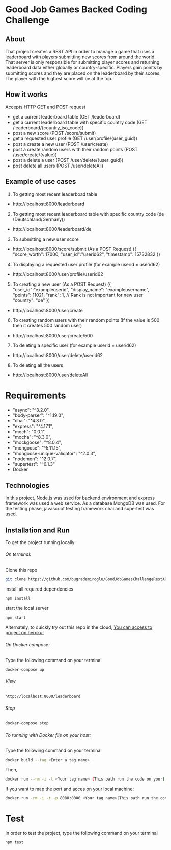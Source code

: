 # Good Job Games Backed Coding Challenge
## About
That project creates a REST API in order to manage a game that uses a leaderboard with players submitting new scores from around the world.
That server is only responsible for submitting player scores and returning leaderboard data either globally or country-specific.
Players gain points by submitting scores and they are placed on the leaderboard by their scores. The player with the highest score will be at the top.

## How it works
Accepts HTTP GET and POST request
* get a current leaderboard table (GET /leaderboard)
* get a current leaderboard table with specific country code (GET /leaderboard/{country_iso_code})
* post a new score (POST /​score/submit​)
* get a requested user profile (GET /user/profile/{user_guid})
* post a create a new user (POST /user/create)
* post a create random users with their random points (POST /user/create/{value})
* post a delete a user (POST /user/delete/{user_guid})
* post delete all users (POST /user/deleteAll)

## Example of use cases
1. To getting most recent leaderboad table
* http://localhost:8000/leaderboard
2. To getting most recent leaderboard table with specific country code (de (Deutschland/Germany))
* http://localhost:8000/leaderboard/de
3. To submitting a new user score
* http://localhost:8000/score/submit (As a POST Request) ({
    "score_worth": 17000,
    "user_id":"userid62",
    "timestamp": 15732832
})
4. To displaying a requested user profile (for example userid = userid62)
* http://localhost:8000/user/profile/userid62
5. To creating a new user (As a POST Request) ({
 "user_id":"exampleuserid",
 "display_name": "exampleusername",
 "points": 11021,
 "rank": 1, // Rank is not important for new user
 "country": "de"
})
* http://localhost:8000/user/create
6. To creating random users with their random points (If the value is 500 then it creates 500 random user)
* http://localhost:8000/user/create/500
7. To deleting a specific user (for example userid = userid62)
* http://localhost:8000/user/delete/userid62
8. To deleting all the users
* http://localhost:8000/user/deleteAll

# Requirements
 * "async": "^3.2.0",
 * "body-parser": "^1.19.0",
 * "chai": "^4.3.0",
 *  "express": "^4.17.1",
 *  "moch": "0.0.1",
 *  "mocha": "^8.3.0",
 *  "mockgoose": "^8.0.4",
 * "mongoose": "^5.11.15",
 * "mongoose-unique-validator": "^2.0.3",
 * "nodemon": "^2.0.7",
 * "supertest": "^6.1.3"
 * Docker
## Technologies
In this project, Node.js was used for backend environment and express framework was used a web service. As a database MongoDB was used.
For the testing phase, javascript testing framework chai and supertest was used.
## Installation and Run
To get the project running locally:

###### On terminal:
Clone this repo
 ```bash
git clone https://github.com/bugrademiroglu/GoodJobGamesChallengeRestAPI.git
```
install all required dependencies
```bash 
npm install 
```
start the local server
```bash 
npm start 
``` 

Alternately, to quickly try out this repo in the cloud, [You can access to project on heroku!](https://bugrarestapi.herokuapp.com/leaderboard)
###### On Docker compose: 
Type the following command on your terminal
```bash
docker-compose up
```
###### View
```bash
http://localhost:8000/leaderboard
```
###### Stop
```bash
docker-compose stop
```
###### To running with Docker file on your host: 
Type the following command on your terminal
```bash
docker build --tag <Enter a tag name> .
```
Then,
```bash
docker run --rm -i -t <Your tag name> (This path run the code on your)
```
If you want to map the port and acces on your local machine:
```bash
docker run -rm -i -t -p 8080:8000 <Your tag name>(This path run the code on your)
```
# Test
In order to test the project, type the following command on your terminal
```bash
npm test

```
